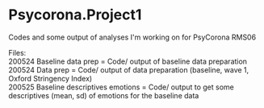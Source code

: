 # Psycorona.Project1
Codes and some output of analyses I'm working on for PsyCorona RMS06<br>   

Files:<br>
200524 Baseline data prep = Code/ output of baseline data preparation <br>
200524 Data prep = Code/ output of data preparation (baseline, wave 1, Oxford Stringency Index) <br>
200525 Baseline descriptives emotions = Code/ output to get some descriptives (mean, sd) of emotions for the baseline data
